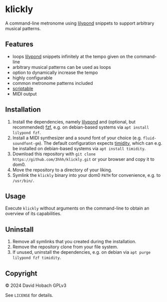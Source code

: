 # klickly

A command-line metronome using [lilypond](https://lilypond.org/) snippets to support arbitrary musical patterns.

## Features

- loops [lilypond](https://lilypond.org/) snippets infinitely at the tempo given on the command-line
- arbitrary musical patterns can be used as loops
- option to dynamically increase the tempo
- highly configurable
- common metronome patterns included
- [scriptable](https://github.com/3hhh/klickly/tree/master/scripts)
- MIDI output

## Installation

1. Install the dependencies, namely [lilypond](https://lilypond.org/) and (optional, but recommended) [fzf](https://github.com/junegunn/fzf/), e.g. on debian-based systems via `apt install lilypond fzf`.
2. Install a MIDI synthesizer and a sound font of your choice (e.g. `fluid-soundfont-gm`). The default configuration expects [timidity](https://timidity.sourceforge.net/), which can e.g. be installed on debian-based systems via `apt install timidity`.
3. Download this repository with `git clone https://github.com/3hhh/klickly.git` or your browser and copy it to dom0.
4. Move the repository to a directory of your liking.
5. Symlink the `klickly` binary into your dom0 `PATH` for convenience, e.g. to `/usr/bin/`.

## Usage

Execute `klickly` without arguments on the command-line to obtain an overview of its capabilities.

## Uninstall

1. Remove all symlinks that you created during the installation.
2. Remove the repository clone from your file system.
3. If unused, uninstall the dependencies, e.g. on debian via `apt purge lilypond fzf timidity`.

## Copyright

© 2024 David Hobach
GPLv3

See `LICENSE` for details.
